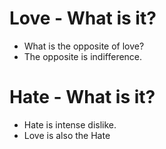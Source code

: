 # Love - What is it?
* What is the opposite of love?
* The opposite is indifference.
# Hate - What is it?
* Hate is intense dislike.
* Love is also the Hate
